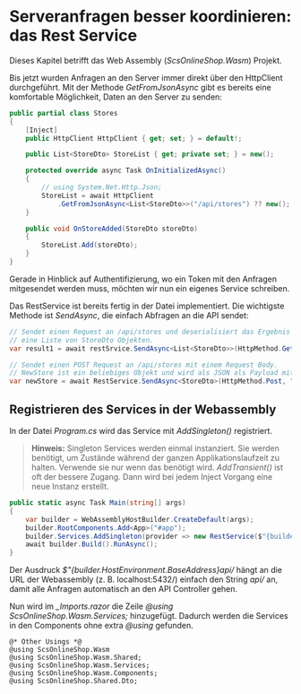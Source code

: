 # Serveranfragen besser koordinieren: das Rest Service

Dieses Kapitel betrifft das Web Assembly (*ScsOnlineShop.Wasm*) Projekt.

Bis jetzt wurden Anfragen an den Server immer direkt über den HttpClient durchgeführt.
Mit der Methode *GetFromJsonAsync* gibt es bereits eine komfortable Möglichkeit, Daten
an den Server zu senden:

```c#
public partial class Stores
{
    [Inject]
    public HttpClient HttpClient { get; set; } = default!;

    public List<StoreDto> StoreList { get; private set; } = new();

    protected override async Task OnInitializedAsync()
    {
        // using System.Net.Http.Json;
        StoreList = await HttpClient
            .GetFromJsonAsync<List<StoreDto>>("/api/stores") ?? new();
    }

    public void OnStoreAdded(StoreDto storeDto)
    {
        StoreList.Add(storeDto);
    }
}
```
Gerade in Hinblick auf Authentifizierung, wo ein Token mit den Anfragen mitgesendet werden
muss, möchten wir nun ein eigenes Service schreiben.

Das RestService ist bereits fertig in der Datei [](ScsOnlineShop/ScsOnlineShop.Wasm/Services/RestService.cs)
implementiert. Die wichtigste Methode ist *SendAsync*, die einfach Abfragen an die API sendet:

```c#
// Sendet einen Request an /api/stores und deserialisiert das Ergebnis in
// eine Liste von StoreDto Objekten.
var result1 = await restSrvice.SendAsync<List<StoreDto>>(HttpMethod.Get, "stores");

// Sendet einen POST Request an /api/stores mit einem Request Body.
// NewStore ist ein beliebiges Objekt und wird als JSON als Payload mit dem Request mitgesendet.
var newStore = await RestService.SendAsync<StoreDto>(HttpMethod.Post, "stores", NewStore);
```

## Registrieren des Services in der Webassembly

In der Datei *Program.cs* wird das Service mit *AddSingleton()* registriert.

> **Hinweis:** Singleton Services werden einmal instanziert. Sie werden benötigt, um Zustände
> während der ganzen Applikationslaufzeit zu halten. Verwende sie nur wenn das benötigt wird.
> *AddTransient()* ist oft der bessere Zugang. Dann wird bei jedem Inject Vorgang eine neue
> Instanz erstellt.

```c#
public static async Task Main(string[] args)
{
    var builder = WebAssemblyHostBuilder.CreateDefault(args);
    builder.RootComponents.Add<App>("#app");
    builder.Services.AddSingleton(provider => new RestService($"{builder.HostEnvironment.BaseAddress}api/"));
    await builder.Build().RunAsync();
}
```

Der Ausdruck *$"{builder.HostEnvironment.BaseAddress}api/* hängt an die URL der Webassembly
(z. B. localhost:5432/) einfach den String *api/* an, damit alle Anfragen automatisch an den
API Controller gehen.

Nun wird im *_Imports.razor* die Zeile *@using ScsOnlineShop.Wasm.Services;* hinzugefügt.
Dadurch werden die Services in den Components ohne extra *@using* gefunden.

```
@* Other Usings *@
@using ScsOnlineShop.Wasm
@using ScsOnlineShop.Wasm.Shared;
@using ScsOnlineShop.Wasm.Services;
@using ScsOnlineShop.Wasm.Components;
@using ScsOnlineShop.Shared.Dto;
```
